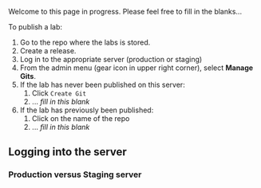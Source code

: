 Welcome to this page in progress. Please feel free to fill in the blanks...

To publish a lab:

  1. Go to the repo where the labs is stored.
  1. Create a release.
  1. Log in to the appropriate server (production or staging)
  1. From the admin menu (gear icon in upper right corner), select **Manage Gits**.
  1. If the lab has never been published on this server:
     1. Click `Create Git`
     1. ... <i>fill in this blank</i>
  1. If the lab has previously been published:
     1. Click on the name of the repo
     1.  ... <i>fill in this blank</i>

## Logging into the server

### Production versus Staging server


